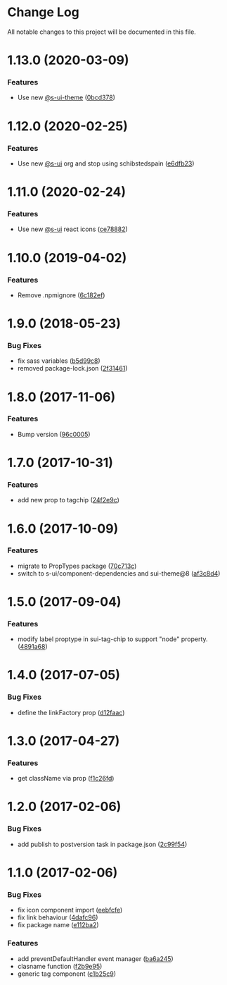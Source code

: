 # Change Log

All notable changes to this project will be documented in this file.

# 1.13.0 (2020-03-09)


### Features

* Use new [@s-ui-theme](https://github.com/s-ui-theme) ([0bcd378](https://github.com/SUI-Components/schibsted-spain-components/commit/0bcd37810ef672d518afa19e18e7c52ed7c088cb))



# 1.12.0 (2020-02-25)


### Features

* Use new [@s-ui](https://github.com/s-ui) org and stop using schibstedspain ([e6dfb23](https://github.com/SUI-Components/schibsted-spain-components/commit/e6dfb2333d940eac073f1fe51b35eca57d949e54))



# 1.11.0 (2020-02-24)


### Features

* Use new [@s-ui](https://github.com/s-ui) react icons ([ce78882](https://github.com/SUI-Components/schibsted-spain-components/commit/ce78882d68080811b4ff2ad905548d854b886823))



# 1.10.0 (2019-04-02)


### Features

* Remove .npmignore ([6c182ef](https://github.com/SUI-Components/schibsted-spain-components/commit/6c182efb9e06eb9cfa69ee432657c2b7310d1ce6))



# 1.9.0 (2018-05-23)


### Bug Fixes

* fix sass variables ([b5d99c8](https://github.com/SUI-Components/schibsted-spain-components/commit/b5d99c87760b1a3dd3768bf30c9e2ff4495a0503))
* removed package-lock.json ([2f31461](https://github.com/SUI-Components/schibsted-spain-components/commit/2f31461edb7ab9598cd0c27c415f8f7e6b033e7a))



# 1.8.0 (2017-11-06)


### Features

* Bump version ([96c0005](https://github.com/SUI-Components/schibsted-spain-components/commit/96c000562f46197653a4b1547e5a403218b4731b))



# 1.7.0 (2017-10-31)


### Features

* add new prop to tagchip ([24f2e9c](https://github.com/SUI-Components/schibsted-spain-components/commit/24f2e9c5002c6b1c411ec60df6fe7b7cbc8356c9))



# 1.6.0 (2017-10-09)


### Features

* migrate to PropTypes package ([70c713c](https://github.com/SUI-Components/schibsted-spain-components/commit/70c713c2b329be444be7a7b3c88d4aa9b28fae50))
* switch to s-ui/component-dependencies and sui-theme@8 ([af3c8d4](https://github.com/SUI-Components/schibsted-spain-components/commit/af3c8d49c81ba1589428b61c8c1697e87e8c0943))



# 1.5.0 (2017-09-04)


### Features

* modify label proptype in sui-tag-chip to support "node" property. ([4891a68](https://github.com/SUI-Components/schibsted-spain-components/commit/4891a68f61bec8d0ea9361b341753e58ecaf6dbf))



# 1.4.0 (2017-07-05)


### Bug Fixes

* define the linkFactory prop ([d12faac](https://github.com/SUI-Components/schibsted-spain-components/commit/d12faac4bb3edaafbb48ed5fe77ed8164279d2f4))



# 1.3.0 (2017-04-27)


### Features

* get className via prop ([f1c26fd](https://github.com/SUI-Components/schibsted-spain-components/commit/f1c26fd0bb0f9073e0df060222175615717b2dfe))



# 1.2.0 (2017-02-06)


### Bug Fixes

* add publish to postversion task in package.json ([2c99f54](https://github.com/SUI-Components/schibsted-spain-components/commit/2c99f54f344057d9e56264533689d9697e6138f7))



# 1.1.0 (2017-02-06)


### Bug Fixes

* fix icon component import ([eebfcfe](https://github.com/SUI-Components/schibsted-spain-components/commit/eebfcfe26a375d92308ee7ac8c6cb7c51c0886da))
* fix link behaviour ([4dafc96](https://github.com/SUI-Components/schibsted-spain-components/commit/4dafc96efcff92d8a2a9e24bc0bc9945884c1d0a))
* fix package name ([e112ba2](https://github.com/SUI-Components/schibsted-spain-components/commit/e112ba2b50eac83773013fe11b62ed9a5517feea))


### Features

* add preventDefaultHandler event manager ([ba6a245](https://github.com/SUI-Components/schibsted-spain-components/commit/ba6a2456e984a2370b2c4ce8d6dd7ccd29e424b6))
* clasname function ([f2b9e95](https://github.com/SUI-Components/schibsted-spain-components/commit/f2b9e955ece98e6bd94ce3c48731661f722daa72))
* generic tag component ([c1b25c9](https://github.com/SUI-Components/schibsted-spain-components/commit/c1b25c955a1fdc5faaeec4ae8d8673ceda3d084b))



